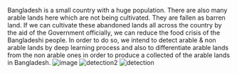 
Bangladesh is a small country with a
huge population. There are also many
arable lands here which are not being
cultivated. They are fallen as barren
land. If we can cultivate these
abandoned lands all across the country
by the aid of the Government officially,
we can reduce the food crisis of the
Bangladeshi people. In order to do so,
we intend to detect arable & non arable
lands by deep learning process and
also to differentiate arable lands from
the non arable ones in order to produce
a collected of the arable lands in
Bangladesh.
 ![image](https://user-images.githubusercontent.com/33355278/152309143-068110fe-446b-4940-99af-9e6d320e72e4.png)
 ![detection2](https://github.com/sftSalman/Arable_land_and_nonarable_land_dectection_from_sataleite_images-/assets/33355278/b9e227fa-0b90-4839-a403-df6edecb89e4)
![detection](https://github.com/sftSalman/Arable_land_and_nonarable_land_dectection_from_sataleite_images-/assets/33355278/2b295cd7-ad35-4f60-852c-1f479d8ccdf4)


